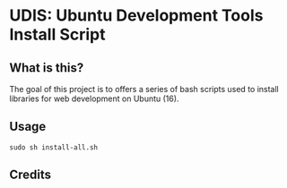 # UDIS: Ubuntu Development Tools Install Script

## What is this?
The goal of this project is to offers a series of bash scripts used to install libraries for web development on Ubuntu (16).

## Usage

`sudo sh install-all.sh`

## Credits